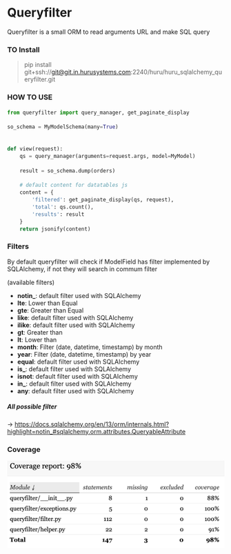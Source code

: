 # Queryfilter

Queryfilter is a small ORM to read arguments URL and make SQL
query

### TO Install

> pip install git+ssh://git@git.in.hurusystems.com:2240/huru/huru_sqlalchemy_queryfilter.git

### HOW TO USE

```python
from queryfilter import query_manager, get_paginate_display

so_schema = MyModelSchema(many=True)


def view(request):
    qs = query_manager(arguments=request.args, model=MyModel)

    result = so_schema.dump(orders)

    # default content for datatables js
    content = {
        'filtered': get_paginate_display(qs, request),
        'total': qs.count(),
        'results': result
    }
    return jsonify(content)
```
### Filters

By default queryfilter will check if ModelField has filter implemented by SQLAlchemy,
if not they will search in commum filter

(available filters)
- **notin_**: default filter used with SQLAlchemy
- **lte**: Lower than Equal
- **gte**: Greater than Equal
- **like**: default filter used with SQLAlchemy
- **ilike**: default filter used with SQLAlchemy
- **gt**: Greater than
- **lt**: Lower than
- **month**: Filter (date, datetime, timestamp) by month
- **year**: Filter (date, datetime, timestamp) by year
- **equal**: default filter used with SQLAlchemy
- **is_**: default filter used with SQLAlchemy
- **isnot**: default filter used with SQLAlchemy
- **in_**: default filter used with SQLAlchemy
- **any**: default filter used with SQLAlchemy

##### All possible filter

-> https://docs.sqlalchemy.org/en/13/orm/internals.html?highlight=notin_#sqlalchemy.orm.attributes.QueryableAttribute

### Coverage

![](./docs/coverage.png)
